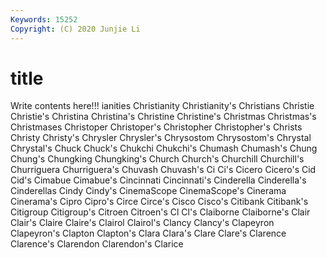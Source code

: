```yaml
---
Keywords: 15252
Copyright: (C) 2020 Junjie Li
---
```


# title

Write contents here!!!
ianities 
Christianity 
Christianity's 
Christians 
Christie 
Christie's
Christina 
Christina's 
Christine 
Christine's 
Christmas 
Christmas's 
Christmases 
Christoper 
Christoper's 
Christopher
Christopher's 
Christs 
Christy 
Christy's 
Chrysler 
Chrysler's 
Chrysostom 
Chrysostom's 
Chrystal 
Chrystal's
Chuck 
Chuck's 
Chukchi 
Chukchi's 
Chumash 
Chumash's 
Chung 
Chung's 
Chungking 
Chungking's
Church 
Church's 
Churchill 
Churchill's 
Churriguera 
Churriguera's 
Chuvash 
Chuvash's 
Ci 
Ci's
Cicero 
Cicero's 
Cid 
Cid's 
Cimabue 
Cimabue's 
Cincinnati 
Cincinnati's 
Cinderella 
Cinderella's
Cinderellas 
Cindy 
Cindy's 
CinemaScope 
CinemaScope's 
Cinerama 
Cinerama's 
Cipro 
Cipro's 
Circe
Circe's 
Cisco 
Cisco's 
Citibank 
Citibank's 
Citigroup 
Citigroup's 
Citroen 
Citroen's 
Cl
Cl's 
Claiborne 
Claiborne's 
Clair 
Clair's 
Claire 
Claire's 
Clairol 
Clairol's 
Clancy
Clancy's 
Clapeyron 
Clapeyron's 
Clapton 
Clapton's 
Clara 
Clara's 
Clare 
Clare's 
Clarence
Clarence's 
Clarendon 
Clarendon's 
Clarice 
